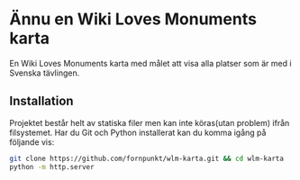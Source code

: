 # Ännu en Wiki Loves Monuments karta

En Wiki Loves Monuments karta med målet att visa alla platser som är med i Svenska tävlingen.

## Installation

Projektet består helt av statiska filer men kan inte köras(utan problem) ifrån filsystemet. Har du Git och Python installerat kan du komma igång på följande vis:

```bash
git clone https://github.com/fornpunkt/wlm-karta.git && cd wlm-karta
python -m http.server
```
